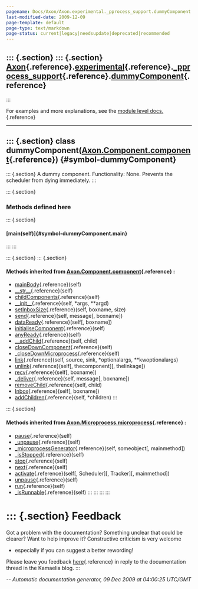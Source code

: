 ```yaml
---
pagename: Docs/Axon/Axon.experimental._pprocess_support.dummyComponent
last-modified-date: 2009-12-09
page-template: default
page-type: text/markdown
page-status: current|legacy|needsupdate|deprecated|recommended
---
```

::: {.section}
::: {.section}
[Axon](/Docs/Axon/Axon.html){.reference}.[experimental](/Docs/Axon/Axon.experimental.html){.reference}.[\_pprocess\_support](/Docs/Axon/Axon.experimental._pprocess_support.html){.reference}.[dummyComponent](/Docs/Axon/Axon.experimental._pprocess_support.dummyComponent.html){.reference}
----------------------------------------------------------------------------------------------------------------------------------------------------------------------------------------------------------------------------------------------------------------------------------------------
:::

For examples and more explanations, see the [module level
docs.](/Docs/Axon/Axon.experimental._pprocess_support.html){.reference}

------------------------------------------------------------------------

::: {.section}
class dummyComponent([Axon.Component.component](/Docs/Axon/Axon.Component.component.html){.reference}) {#symbol-dummyComponent}
------------------------------------------------------------------------------------------------------

::: {.section}
A dummy component. Functionality: None. Prevents the scheduler from
dying immediately.
:::

::: {.section}
### Methods defined here

::: {.section}
#### [main(self)]{#symbol-dummyComponent.main}
:::
:::

::: {.section}
::: {.section}
#### Methods inherited from [Axon.Component.component](/Docs/Axon/Axon.Component.component.html){.reference} :

-   [mainBody](/Docs/Axon/Axon.Component.html#symbol-component.mainBody){.reference}(self)
-   [\_\_str\_\_](/Docs/Axon/Axon.Component.html#symbol-component.__str__){.reference}(self)
-   [childComponents](/Docs/Axon/Axon.Component.html#symbol-component.childComponents){.reference}(self)
-   [\_\_init\_\_](/Docs/Axon/Axon.Component.html#symbol-component.__init__){.reference}(self,
    \*args, \*\*argd)
-   [setInboxSize](/Docs/Axon/Axon.Component.html#symbol-component.setInboxSize){.reference}(self,
    boxname, size)
-   [send](/Docs/Axon/Axon.Component.html#symbol-component.send){.reference}(self,
    message\[, boxname\])
-   [dataReady](/Docs/Axon/Axon.Component.html#symbol-component.dataReady){.reference}(self\[,
    boxname\])
-   [initialiseComponent](/Docs/Axon/Axon.Component.html#symbol-component.initialiseComponent){.reference}(self)
-   [anyReady](/Docs/Axon/Axon.Component.html#symbol-component.anyReady){.reference}(self)
-   [\_\_addChild](/Docs/Axon/Axon.Component.html#symbol-component.__addChild){.reference}(self,
    child)
-   [closeDownComponent](/Docs/Axon/Axon.Component.html#symbol-component.closeDownComponent){.reference}(self)
-   [\_closeDownMicroprocess](/Docs/Axon/Axon.Component.html#symbol-component._closeDownMicroprocess){.reference}(self)
-   [link](/Docs/Axon/Axon.Component.html#symbol-component.link){.reference}(self,
    source, sink, \*optionalargs, \*\*kwoptionalargs)
-   [unlink](/Docs/Axon/Axon.Component.html#symbol-component.unlink){.reference}(self\[,
    thecomponent\]\[, thelinkage\])
-   [recv](/Docs/Axon/Axon.Component.html#symbol-component.recv){.reference}(self\[,
    boxname\])
-   [\_deliver](/Docs/Axon/Axon.Component.html#symbol-component._deliver){.reference}(self,
    message\[, boxname\])
-   [removeChild](/Docs/Axon/Axon.Component.html#symbol-component.removeChild){.reference}(self,
    child)
-   [Inbox](/Docs/Axon/Axon.Component.html#symbol-component.Inbox){.reference}(self\[,
    boxname\])
-   [addChildren](/Docs/Axon/Axon.Component.html#symbol-component.addChildren){.reference}(self,
    \*children)
:::

::: {.section}
#### Methods inherited from [Axon.Microprocess.microprocess](/Docs/Axon/Axon.Microprocess.microprocess.html){.reference} :

-   [pause](/Docs/Axon/Axon.Microprocess.html#symbol-microprocess.pause){.reference}(self)
-   [\_unpause](/Docs/Axon/Axon.Microprocess.html#symbol-microprocess._unpause){.reference}(self)
-   [\_microprocessGenerator](/Docs/Axon/Axon.Microprocess.html#symbol-microprocess._microprocessGenerator){.reference}(self,
    someobject\[, mainmethod\])
-   [\_isStopped](/Docs/Axon/Axon.Microprocess.html#symbol-microprocess._isStopped){.reference}(self)
-   [stop](/Docs/Axon/Axon.Microprocess.html#symbol-microprocess.stop){.reference}(self)
-   [next](/Docs/Axon/Axon.Microprocess.html#symbol-microprocess.next){.reference}(self)
-   [activate](/Docs/Axon/Axon.Microprocess.html#symbol-microprocess.activate){.reference}(self\[,
    Scheduler\]\[, Tracker\]\[, mainmethod\])
-   [unpause](/Docs/Axon/Axon.Microprocess.html#symbol-microprocess.unpause){.reference}(self)
-   [run](/Docs/Axon/Axon.Microprocess.html#symbol-microprocess.run){.reference}(self)
-   [\_isRunnable](/Docs/Axon/Axon.Microprocess.html#symbol-microprocess._isRunnable){.reference}(self)
:::
:::
:::
:::

::: {.section}
Feedback
========

Got a problem with the documentation? Something unclear that could be
clearer? Want to help improve it? Constructive criticism is very welcome
- especially if you can suggest a better rewording!

Please leave you feedback
[here](../../../cgi-bin/blog/blog.cgi?rm=viewpost&nodeid=1142023701){.reference}
in reply to the documentation thread in the Kamaelia blog.
:::

*\-- Automatic documentation generator, 09 Dec 2009 at 04:00:25 UTC/GMT*
